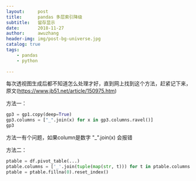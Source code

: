 ```yaml
---
layout:     post
title:      pandas 多层索引降级
subtitle:   留存显示
date:       2018-11-27
author:     awuzhang
header-img: img/post-bg-universe.jpg
catalog: true
tags:
    - pandas
    - python
    
---
```



每次透视图生成后都不知道怎么处理才好，直到网上找到这个方法，赶紧记下来，原文(https://www.jb51.net/article/150975.htm)

方法一：
``` python
gp3 = gp1.copy(deep=True)
gp3.columns = ["_".join(x) for x in gp3.columns.ravel()]   
gp3
```
方法一有个问题，如果column是数字  "_".join(x) 会报错

方法二：
``` python
ptable = df.pivot_table(...)
ptable.columns = ['_'.join(tuple(map(str, t))) for t in ptable.columns.values]
ptable = ptable.fillna(0).reset_index()
```
